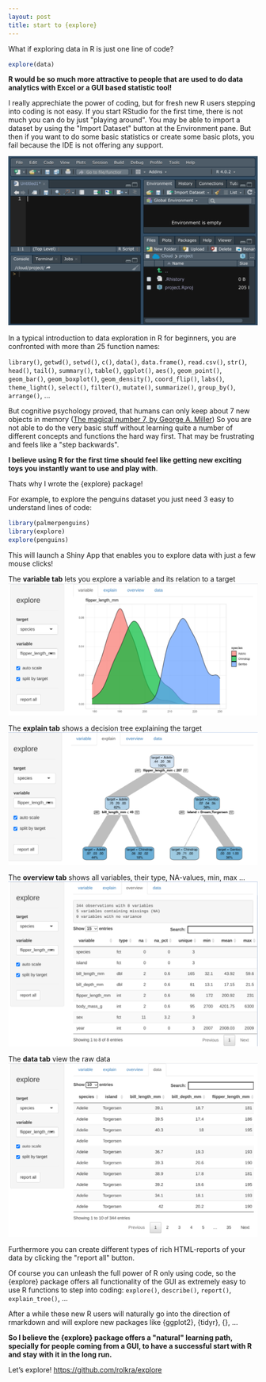 ```yaml
---
layout: post
title: start to {explore}
---
```


What if exploring data in R is just one line of code?

```R
explore(data)
```

**R would be so much more attractive to people that are used to do data analytics with Excel or a GUI based statistic tool!**

I really apprechiate the power of coding, but for fresh new R users stepping into coding is not easy. If you start RStudio for the first time, there is not much you can do by just "playing around". You may be able to import a dataset by using the "Import Dataset" button at the Environment pane. But then if you want to do some basic statistics or create some basic plots, you fail because the IDE is not offering any support. 

![RStudio start](../images/RStudio-empty.png)

In a typical introduction to data exploration in R for beginners, you are confronted with more than 25 function names:

```library()```, ```getwd()```, ```setwd()```, ```c()```, ```data()```, ```data.frame()```, ```read.csv()```, ```str()```, ```head()```, ```tail()```, ```summary()```, ```table()```, ```ggplot()```, ```aes()```, ```geom_point()```, ```geom_bar()```, ```geom_boxplot()```, ```geom_density()```, ```coord_flip()```, ```labs()```, ```theme_light()```, ```select()```, ```filter()```, ```mutate()```, ```summarize()```, ```group_by()```, ```arrange()```, ...

But cognitive psychology proved, that humans can only keep about 7 new objects in memory ([The magical number 7, by George A. Miller](https://en.wikipedia.org/wiki/The_Magical_Number_Seven,_Plus_or_Minus_Two))
So you are not able to do the very basic stuff without learning quite a number of different concepts and functions the hard way first. That may be frustrating and feels like a "step backwards". 

**I believe using R for the first time should feel like getting new exciting toys you instantly want to use and play with**. 

Thats why I wrote the {explore} package! 

For example, to explore the penguins dataset you just need 3 easy to understand lines of code: 

```R
library(palmerpenguins)
library(explore)
explore(penguins)
```

This will launch a Shiny App that enables you to explore data with just a few mouse clicks!

The **variable tab** lets you explore a variable and its relation to a target 
![explore penguins](../images/explore-penguins-flipper-species.png)

The **explain tab** shows a decision tree explaining the target 
![explore penguins tree](../images/explore-penguins-explain-species.png)

The **overview tab** shows all variables, their type, NA-values, min, max ...
![explore penguins overview](../images/explore-penguins-overview.png)

The **data tab** view the raw data
![explore penguins data](../images/explore-penguins-data.png)

Furthermore you can create different types of rich HTML-reports of your data by clicking the "report all" button.

Of course you can unleash the full power of R only using code, so the {explore} package offers all functionality of the GUI as extremely easy to use R functions to step into coding:
```explore()```, ```describe()```, ```report()```, ```explain_tree()```, ...

After a while these new R users will naturally go into the direction of rmarkdown and will explore new packages like {ggplot2}, {tidyr}, {}, ...

**So I believe the {explore} package offers a "natural" learning path, specially for people coming from a GUI, to have a successful start with R and stay with it in the long run.**

Let’s explore!
<https://github.com/rolkra/explore>

